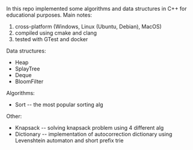 In this repo implemented some algorithms and data structures in C++ for educational purposes.
Main notes:
1) cross-platform (Windows, Linux (Ubuntu, Debian), MacOS)
1) compiled using cmake and clang
1) tested with GTest and docker

Data structures:
- Heap
- SplayTree
- Deque
- BloomFilter

Algorithms:
- Sort -- the most popular sorting alg

Other:
- Knapsack -- solving knapsack problem using 4 different alg
- Dictionary -- implementation of autocorrection dictionary using Levenshtein automaton and short prefix trie